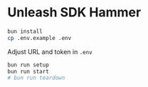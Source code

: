 # Unleash SDK Hammer

```bash
bun install
cp .env.example .env
```
Adjust URL and token in `.env`
```bash
bun run setup
bun run start
# bun run teardown
```
